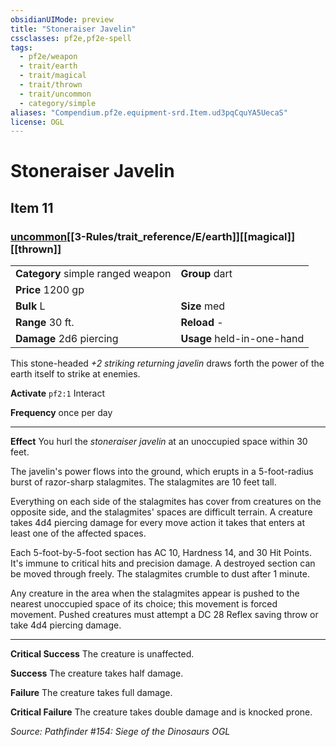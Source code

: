 ```yaml
---
obsidianUIMode: preview
title: "Stoneraiser Javelin"
cssclasses: pf2e,pf2e-spell
tags:
  - pf2e/weapon
  - trait/earth
  - trait/magical
  - trait/thrown
  - trait/uncommon
  - category/simple
aliases: "Compendium.pf2e.equipment-srd.Item.ud3pqCquYA5UecaS"
license: OGL
---
```

# Stoneraiser Javelin
## Item 11
### [uncommon](uncommon "Uncommon Rarity Trait")[[3-Rules/trait_reference/E/earth]][[magical]][[thrown]]

|  |  |
| -- | -- |
| **Category** simple ranged weapon | **Group** dart |
| **Price** 1200 gp |  |
| **Bulk** L | **Size** med |
|**Range** 30 ft.| **Reload** -|
| **Damage** 2d6 piercing  | **Usage** held-in-one-hand |



This stone-headed _+2 striking returning javelin_ draws forth the power of the earth itself to strike at enemies.

**Activate** `pf2:1` Interact

**Frequency** once per day

* * *

**Effect** You hurl the _stoneraiser javelin_ at an unoccupied space within 30 feet.

The javelin's power flows into the ground, which erupts in a 5-foot-radius burst of razor-sharp stalagmites. The stalagmites are 10 feet tall.

Everything on each side of the stalagmites has cover from creatures on the opposite side, and the stalagmites' spaces are difficult terrain. A creature takes 4d4 piercing damage for every move action it takes that enters at least one of the affected spaces.

Each 5-foot-by-5-foot section has AC 10, Hardness 14, and 30 Hit Points. It's immune to critical hits and precision damage. A destroyed section can be moved through freely. The stalagmites crumble to dust after 1 minute.

Any creature in the area when the stalagmites appear is pushed to the nearest unoccupied space of its choice; this movement is forced movement. Pushed creatures must attempt a DC 28 Reflex saving throw or take 4d4 piercing damage.

* * *

**Critical Success** The creature is unaffected.

**Success** The creature takes half damage.

**Failure** The creature takes full damage.

**Critical Failure** The creature takes double damage and is knocked prone.

*Source: Pathfinder #154: Siege of the Dinosaurs*
*OGL*
